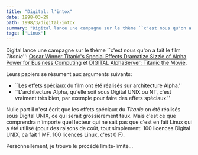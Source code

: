 ```yaml
---
title: "Digital: l'intox"
date: 1998-03-29
path: 1998/3/digital-intox
summary: "Digital lance une campagne sur le thème ``c'est nous qu'on a fait le film Titanic'': Oscar Winner Titanic's Special Effects Dramatize Sizzle of Alpha Power for Business Computing et DIGITAL AlphaServer: Titanic the Movie."
tags: ['Linux']
---
```


<P>Digital lance une campagne sur le thème ``c'est nous qu'on a fait le
film <EM>Titanic</EM>'':
<A HREF="http://www.digital.com/flash/f209/">Oscar Winner Titanic's Special Effects Dramatize Sizzle of Alpha Power
for Business Computing</A>  et
<A HREF="http://www.digital.com/alphaserver/products/render/titanic.html">DIGITAL AlphaServer: Titanic the Movie</A>.
</P>

<P>
Leurs papiers se résument aux arguments suivants:
<UL>

<LI>``Les effets spéciaux du film ont été réalisés sur architecture Alpha.''

<LI>``L'architecture Alpha, qu'elle soit sous Digital UNIX ou NT, c'est vraiment
très bien, par exemple pour faire des effets spéciaux.''

</UL>

</P>
<P>
Nulle part il n'est écrit que les effets spéciaux du <EM>Titanic</EM> on
été réalisés sous Digital UNIX, ce qui serait grossièrement faux. Mais
c'est ce que comprendra n'importe quel lecteur qui ne sait pas que
c'est en fait Linux qui a été utilisé (pour des raisons de coût, tout
simplement: 100 licences Digital UNIX, ca fait 1 MF. 100 licences Linux,
c'est 0 F).
</P>

<P>
Personnellement, je trouve le procédé limite-limite...
</P>


